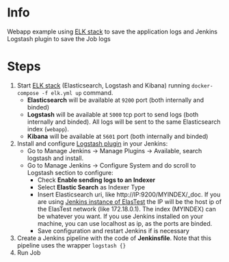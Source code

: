 Info
=====

Webapp example using [ELK stack](https://www.elastic.co/elk-stack) to save the application logs and Jenkins Logstash plugin to save the Job logs

Steps
=====

1. Start [ELK stack](https://www.elastic.co/elk-stack) (Elasticsearch, Logstash and Kibana) running `docker-compose -f elk.yml up` command.
	- **Elasticsearch** will be available at `9200` port (both internally and binded)
	- **Logstash** will be available at `5000` tcp port to send logs (both internally and binded). All logs will be sent to the same Elasticsearch index (`webapp`).
	- **Kibana** will be available at `5601` port (both internally and binded)
2. Install and configure [Logstash plugin](https://wiki.jenkins.io/display/JENKINS/Logstash+Plugin) in your Jenkins:
	- Go to Manage Jenkins -> Manage Plugins -> Available, search logstash and install.
	- Go to Manage Jenkins -> Configure System and do scroll to Logstash section to configure:
		- Check **Enable sending logs to an Indexer**
		- Select **Elastic Search** as Indexer Type
		- Insert Elasticsearch uri, like http://IP:9200/MYINDEX/_doc. If you are using [Jenkins instance of ElasTest](https://elastest.io/docs/jenkins/) the IP will be the host ip of the ElasTest network (like 172.18.0.1). The index (MYINDEX) can be whatever you want. If you use Jenkins installed on your machine, you can use localhost as ip, as the ports are binded.
		- Save configuration and restart Jenkins if is necessary
3. Create a Jenkins pipeline with the code of **Jenkinsfile**. Note that this pipeline uses the wrapper `logstash {}`
4. Run Job

